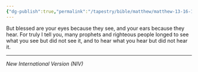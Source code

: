 ```yaml
---
{"dg-publish":true,"permalink":"/tapestry/bible/matthew/matthew-13-16-17/","title":"Matthew 13:16–17","tags":["bible-verse","bible-verse"],"dgHomeLink":true,"dgShowLocalGraph":true,"dgEnableSearch":true}
---
```


But blessed are your eyes because they see, and your ears because they hear. For truly I tell you, many prophets and righteous people longed to see what you see but did not see it, and to hear what you hear but did not hear it.

---
*New International Version (NIV)*